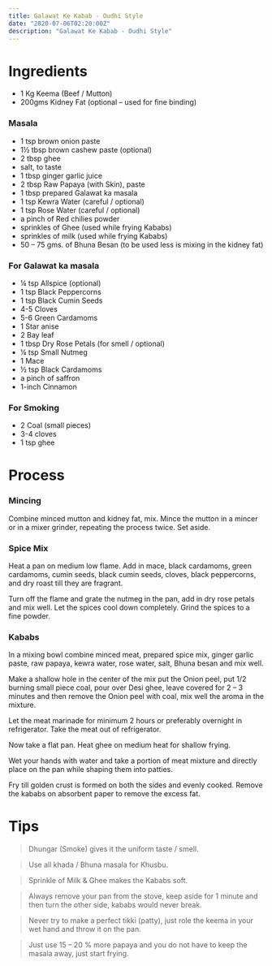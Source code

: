 ```yaml
---
title: Galawat Ke Kabab - Oudhi Style
date: "2020-07-06T02:20:00Z"
description: "Galawat Ke Kabab - Oudhi Style"
---
```


# Ingredients 
- 1 Kg Keema (Beef / Mutton)
- 200gms Kidney Fat (optional – used for fine binding)

### Masala
- 1 tsp brown onion paste
- 1½ tbsp brown cashew paste (optional)
- 2 tbsp ghee
- salt, to taste
- 1 tbsp ginger garlic juice
- 2 tbsp Raw Papaya (with Skin), paste
- 1 tbsp prepared Galawat ka masala
- 1 tsp Kewra Water (careful / optional)
- 1 tsp Rose Water (careful / optional)
- a pinch of Red chilies powder
- sprinkles of Ghee (used while frying Kababs)
- sprinkles of milk (used while frying Kababs)
- 50 – 75 gms. of Bhuna Besan (to be used less is mixing in the kidney fat)

### For Galawat ka masala
- ¼ tsp Allspice (optional)
- 1 tsp Black Peppercorns
- 1 tsp Black Cumin Seeds
- 4-5 Cloves
- 5-6 Green Cardamoms
- 1 Star anise
- 2 Bay leaf
- 1 tbsp Dry Rose Petals (for smell / optional)
- ¼ tsp Small Nutmeg
- 1 Mace
- ½ tsp Black Cardamoms
- a pinch of saffron
- 1-inch Cinnamon

### For Smoking 
- 2 Coal (small pieces)
- 3-4 cloves
- 1 tsp ghee


# Process

### Mincing
Combine minced mutton and kidney fat, mix. Mince the mutton in a mincer or in a mixer grinder, repeating the process twice. Set aside.

### Spice Mix
Heat a pan on medium low flame. Add in mace, black cardamoms, green cardamoms, cumin seeds, black cumin seeds, cloves, black peppercorns, and dry roast till they are fragrant.

Turn off the flame and grate the nutmeg in the pan, add in dry rose petals and mix well.
Let the spices cool down completely. Grind the spices to a fine powder.

### Kababs
In a mixing bowl combine minced meat, prepared spice mix, ginger garlic paste, raw papaya, kewra water, rose water, salt, Bhuna besan and mix well.

Make a shallow hole in the center of the mix put the Onion peel, put 1/2 burning small piece coal, pour over Desi ghee, leave covered for 2 – 3 minutes and then remove the Onion peel with coal, mix well the aroma in the mixture.

Let the meat marinade for minimum 2 hours or preferably overnight in refrigerator.
Take the meat out of refrigerator.

Now take a flat pan. Heat ghee on medium heat for shallow frying.

Wet your hands with water and take a portion of meat mixture and directly place on the pan while shaping them into patties.

Fry till golden crust is formed on both the sides and evenly cooked.
Remove the kababs on absorbent paper to remove the excess fat.

# Tips
> Dhungar (Smoke) gives it the uniform taste / smell.

> Use all khada / Bhuna masala for Khusbu.

> Sprinkle of Milk & Ghee makes the Kababs soft.

> Always remove your pan from the stove, keep aside for 1 minute and then turn the other side, kababs would never break.

> Never try to make a perfect tikki (patty), just role the keema in your wet hand and throw it on the pan.

> Just use 15 – 20 % more papaya and you do not have to keep the masala away, just start frying.

